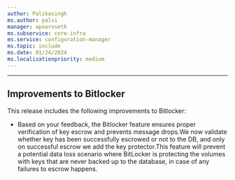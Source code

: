 ```yaml
---
author: Palikasingh
ms.author: palsi
manager: apoorvseth
ms.subservice: core-infra
ms.service: configuration-manager
ms.topic: include
ms.date: 01/24/2024
ms.localizationpriority: medium
---
```


---

## <a name="bkmk_Bitlock"></a> Improvements to Bitlocker

This release includes the following improvements to Bitlocker:

- Based on your feedback, the Bitlocker feature ensures proper verification of key escrow and prevents message drops.We now validate whether key has been successfully escrowed or not to the DB, and only on successful escrow we add the key protector.This feature will prevent a potential data loss scenario where BitLocker is protecting the volumes with keys that are never backed up to the database, in case of any failures to escrow happens.


